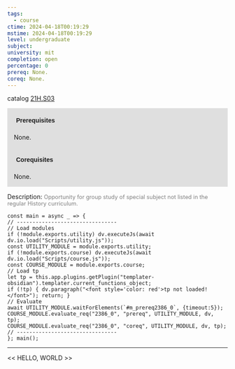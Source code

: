 ```yaml
---
tags:
  - course
ctime: 2024-04-18T00:19:29
mstime: 2024-04-18T00:19:29
level: undergraduate
subject: 
university: mit
completion: open
percentage: 0
prereq: None.
coreq: None.
---
```


catalog [21H.S03](http://student.mit.edu/catalog/m21Hb.html#21H.S03)

<span style="display: block; padding: 15px; background-color: rgb(100, 100, 100, 0.2);"><font id="m_prereq2386_0" style="display: block; font-family: Arial, sans-serif; font-weight: bold; padding: 5px">Prerequisites</font><br><span id="prereq2386_0">None.</span></span>
<span style="display: block; padding: 15px; background-color: rgb(100, 100, 100, 0.2);"><font id="m_coreq2386_0" style="display: block; font-family: Arial, sans-serif; font-weight: bold; padding: 5px">Corequisites</font><br><span id="coreq2386_0">None.</span></span>

<font style="">Description:</font>
<font style="color: grey; font-size: 0.8rem;">Opportunity for group study of special subject not listed in the regular History curriculum.</font>

```dataviewjs
const main = async _ => {
// --------------------------------
// Load modules
if (!module.exports.utility) dv.executeJs(await dv.io.load("Scripts/utility.js"));
const UTILITY_MODULE = module.exports.utility;
if (!module.exports.course) dv.executeJs(await dv.io.load("Scripts/course.js"));
const COURSE_MODULE = module.exports.course;
// Load tp
let tp = this.app.plugins.getPlugin("templater-obsidian").templater.current_functions_object;
if (!tp) { dv.paragraph("<font style='color: red'>tp not loaded!</font>"); return; }
// Evaluate
await UTILITY_MODULE.waitForElements(`#m_prereq2386_0`, {timeout:5});
COURSE_MODULE.evaluate_req("2386_0", "prereq", UTILITY_MODULE, dv, tp);
COURSE_MODULE.evaluate_req("2386_0", "coreq", UTILITY_MODULE, dv, tp);
// --------------------------------
}; main();
```

---

<< HELLO, WORLD >>
